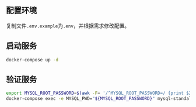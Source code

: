 ## 配置环境

复制文件`.env.example`为`.env`，并根据需求修改配置。

## 启动服务

```bash
docker-compose up -d
```

## 验证服务

```bash
export MYSQL_ROOT_PASSWORD=$(awk -F= '/^MYSQL_ROOT_PASSWORD=/ {print $2}' .env.example)
docker-compose exec -e MYSQL_PWD="${MYSQL_ROOT_PASSWORD}" mysql-standalone mysql -u root -e "SHOW DATABASES;"
```
